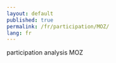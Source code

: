 ```yaml
---
layout: default
published: true
permalink: /fr/participation/MOZ/
lang: fr
---
```


participation analysis MOZ
